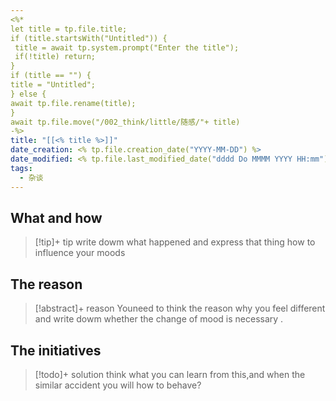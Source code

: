 ```yaml
---
<%*
let title = tp.file.title;
if (title.startsWith("Untitled")) {
 title = await tp.system.prompt("Enter the title");
 if(!title) return;
}
if (title == "") {
title = "Untitled";
} else {
await tp.file.rename(title);
}
await tp.file.move("/002_think/little/随感/"+ title)
-%>
title: "[[<% title %>]]"
date_creation: <% tp.file.creation_date("YYYY-MM-DD") %>
date_modified: <% tp.file.last_modified_date("dddd Do MMMM YYYY HH:mm") %>
tags:
  - 杂谈
---
```

## What and how 
> [!tip]+ tip
> write dowm what happened and express that thing how to influence your moods

## The reason
> [!abstract]+ reason
> Youneed to think the reason why you feel different and 
> write dowm whether the change of mood is necessary .
>  

## The initiatives 
> [!todo]+ solution
> think what you can learn from this,and when the similar accident you will how to behave?

